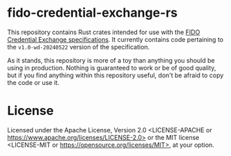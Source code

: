 # fido-credential-exchange-rs
This repository contains Rust crates intended for use with the [FIDO Credential Exchange specifications](https://fidoalliance.org/specifications-credential-exchange-specifications/). It currently contains code pertaining to the `v1.0-wd-20240522` version of the specification.

As it stands, this repository is more of a toy than anything you should be using in production. Nothing is guaranteed to work or be of good quality, but if you find anything within this repository useful, don't be afraid to copy the code or use it.

# License
Licensed under the Apache License, Version 2.0 <LICENSE-APACHE or https://www.apache.org/licenses/LICENSE-2.0> or the MIT license <LICENSE-MIT or https://opensource.org/licenses/MIT>, at your option.

